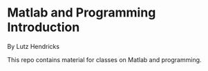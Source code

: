# Matlab and Programming Introduction
By Lutz Hendricks

This repo contains material for classes on Matlab and programming.